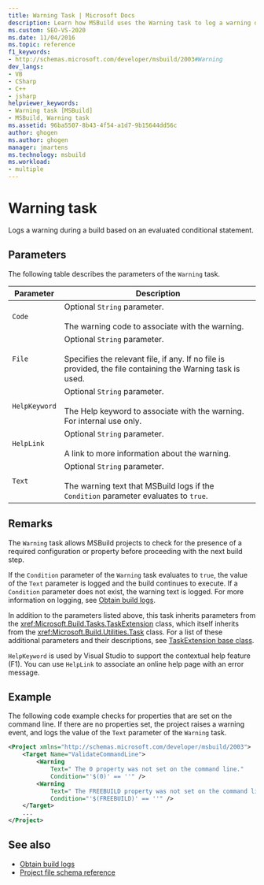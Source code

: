 ```yaml
---
title: Warning Task | Microsoft Docs
description: Learn how MSBuild uses the Warning task to log a warning during a build based on an evaluated conditional statement.
ms.custom: SEO-VS-2020
ms.date: 11/04/2016
ms.topic: reference
f1_keywords:
- http://schemas.microsoft.com/developer/msbuild/2003#Warning
dev_langs:
- VB
- CSharp
- C++
- jsharp
helpviewer_keywords:
- Warning task [MSBuild]
- MSBuild, Warning task
ms.assetid: 96ba5507-8b43-4f54-a1d7-9b15644dd56c
author: ghogen
ms.author: ghogen
manager: jmartens
ms.technology: msbuild
ms.workload:
- multiple
---
```

# Warning task

Logs a warning during a build based on an evaluated conditional statement.

## Parameters

 The following table describes the parameters of the `Warning` task.

| Parameter | Description |
|---------------| - |
| `Code` | Optional `String` parameter.<br /><br /> The warning code to associate with the warning. |
| `File` | Optional `String` parameter.<br /><br /> Specifies the relevant file, if any. If no file is provided, the file containing the Warning task is used. |
| `HelpKeyword` | Optional `String` parameter.<br /><br /> The Help keyword to associate with the warning. For internal use only. |
| `HelpLink` | Optional `String` parameter.<br/><br /> A link to more information about the warning. |
| `Text` | Optional `String` parameter.<br /><br /> The warning text that MSBuild logs if the `Condition` parameter evaluates to `true`. |

## Remarks

 The `Warning` task allows MSBuild projects to check for the presence of a required configuration or property before proceeding with the next build step.

 If the `Condition` parameter of the `Warning` task evaluates to `true`, the value of the `Text` parameter is logged and the build continues to execute. If a `Condition` parameter does not exist, the warning text is logged. For more information on logging, see [Obtain build logs](../msbuild/obtaining-build-logs-with-msbuild.md).

 In addition to the parameters listed above, this task inherits parameters from the <xref:Microsoft.Build.Tasks.TaskExtension> class, which itself inherits from the <xref:Microsoft.Build.Utilities.Task> class. For a list of these additional parameters and their descriptions, see [TaskExtension base class](../msbuild/taskextension-base-class.md).

`HelpKeyword` is used by Visual Studio to support the contextual help feature (F1). You can use `HelpLink` to associate an online help page with an error message.

## Example

 The following code example checks for properties that are set on the command line. If there are no properties set, the project raises a warning event, and logs the value of the `Text` parameter of the `Warning` task.

```xml
<Project xmlns="http://schemas.microsoft.com/developer/msbuild/2003">
    <Target Name="ValidateCommandLine">
        <Warning
            Text=" The 0 property was not set on the command line."
            Condition="'$(0)' == ''" />
        <Warning
            Text=" The FREEBUILD property was not set on the command line."
            Condition="'$(FREEBUILD)' == ''" />
    </Target>
    ...
</Project>
```

## See also

- [Obtain build logs](../msbuild/obtaining-build-logs-with-msbuild.md)
- [Project file schema reference](../msbuild/msbuild-project-file-schema-reference.md)
